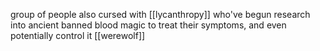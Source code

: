  group of people also cursed with [[lycanthropy]] who've begun research into ancient banned blood magic to treat their symptoms, and even potentially control it [[werewolf]]